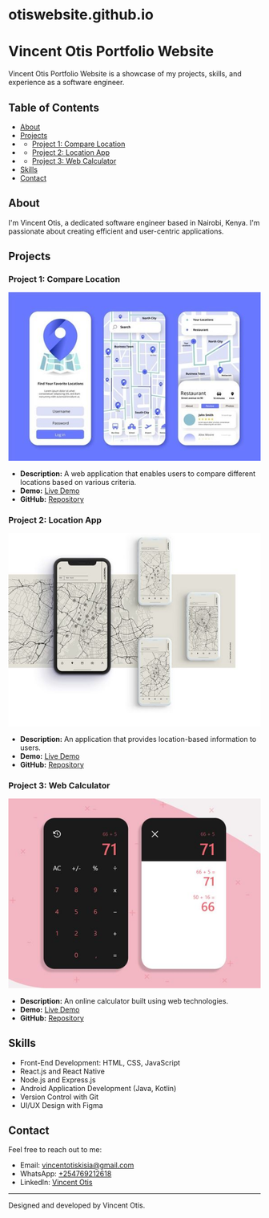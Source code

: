# otiswebsite.github.io
# Vincent Otis Portfolio Website

Vincent Otis Portfolio Website is a showcase of my projects, skills, and experience as a software engineer.

## Table of Contents

- [About](#about)
- [Projects](#projects)
- - [Project 1: Compare Location](#project-1-compare-location)
- - [Project 2: Location App](#project-2-location-app)
- - [Project 3: Web Calculator](#project-3-web-calculator)
- [Skills](#skills)
- [Contact](#contact)

## About

I'm Vincent Otis, a dedicated software engineer based in Nairobi, Kenya. I'm passionate about creating efficient and user-centric applications.

## Projects

### Project 1: Compare Location

![Compare Location](lokesheni.jpg)

- **Description:** A web application that enables users to compare different locations based on various criteria.
- **Demo:** [Live Demo](https://otis-ke.github.io/user_location_compare.github.io/)
- **GitHub:** [Repository](https://github.com/otis-ke/user_location_compare.github.io)

### Project 2: Location App

![Location App](newpia.jpg)

- **Description:** An application that provides location-based information to users.
- **Demo:** [Live Demo](https://otis-ke.github.io/location_user.github.io/)
- **GitHub:** [Repository](https://github.com/otis-ke/location_user.github.io)

### Project 3: Web Calculator

![Web Calculator](last%20calc.jpg)

- **Description:** An online calculator built using web technologies.
- **Demo:** [Live Demo](https://otis-ke.github.io/calculator.github.io/)
- **GitHub:** [Repository](https://github.com/otis-ke/calculator.github.io)

<!-- Add more projects as needed -->

## Skills

- Front-End Development: HTML, CSS, JavaScript
- React.js and React Native
- Node.js and Express.js
- Android Application Development (Java, Kotlin)
- Version Control with Git
- UI/UX Design with Figma

## Contact

Feel free to reach out to me:

- Email: [vincentotiskisia@gmail.com](mailto:vincentotiskisia@gmail.com)
- WhatsApp: [+254769212618](https://api.whatsapp.com/send?phone=254769212618)
- LinkedIn: [Vincent Otis](https://www.linkedin.com/in/vincent-otis-1315b0235)

---

Designed and developed by Vincent Otis.

